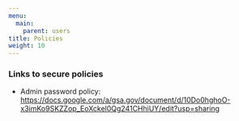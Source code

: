 ```yaml
---
menu:
  main:
    parent: users
title: Policies
weight: 10
---
```


### Links to secure policies

- Admin password policy: https://docs.google.com/a/gsa.gov/document/d/10Do0hghoO-x3imKo9SKZZop_EoXckel0Qg241CHhiUY/edit?usp=sharing
